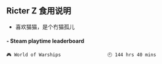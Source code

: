 ## Ricter Z 食用说明
- 喜欢猫猫，是个冇猫孤儿

<!-- steam-box start -->
#### - Steam playtime leaderboard
```text
🎮 World of Warships                 🕘 144 hrs 40 mins
```
<!-- Powered by https://github.com/YouEclipse/steam-box . -->
<!-- steam-box end -->
